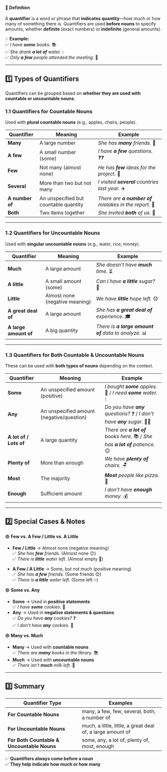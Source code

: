 #### **📜 Definition**

A **quantifier** is a word or phrase that **indicates quantity**—how much or how many of something there is. Quantifiers are used **before nouns** to specify amounts, whether **definite** (exact numbers) or **indefinite** (general amounts).

💡 **Example:**  
✅ _I have **some** books._ 📚  
✅ _She drank **a lot of** water._ 💧  
✅ _Only **a few** people attended the meeting._ 👥

---

## **1️⃣ Types of Quantifiers**

Quantifiers can be grouped based on **whether they are used with countable or uncountable nouns**.

### **1.1 Quantifiers for Countable Nouns**

Used with **plural countable nouns** (e.g., apples, chairs, people).

|Quantifier|Meaning|Example|
|---|---|---|
|**Many**|A large number|_She has **many** friends._ 👭|
|**A few**|A small number (some)|_I have **a few** questions._ ❓❓|
|**Few**|Not many (almost none)|_He has **few** ideas for the project._ 🧠|
|**Several**|More than two but not many|_I visited **several** countries last year._ ✈️|
|**A number of**|An unspecified but countable quantity|_There are **a number of** mistakes in the report._ 📄|
|**Both**|Two items together|_She invited **both** of us._ 👬|

---

### **1.2 Quantifiers for Uncountable Nouns**

Used with **singular uncountable nouns** (e.g., water, rice, money).

|Quantifier|Meaning|Example|
|---|---|---|
|**Much**|A large amount|_She doesn’t have **much** time._ ⏳|
|**A little**|A small amount (some)|_Can I have **a little** sugar?_ 🍬|
|**Little**|Almost none (negative meaning)|_We have **little** hope left._ 😞|
|**A great deal of**|A large amount|_She has **a great deal of** experience._ 🎓|
|**A large amount of**|A big quantity|_There is **a large amount of** data to analyze._ 📊|

---

### **1.3 Quantifiers for Both Countable & Uncountable Nouns**

These can be used with **both types of nouns** depending on the context.

|Quantifier|Meaning|Example|
|---|---|---|
|**Some**|An unspecified amount (positive)|_I bought **some** apples._ 🍏 / _I need **some** water._ 💧|
|**Any**|An unspecified amount (negative/question)|_Do you have **any** questions?_ ❓ / _I don’t have **any** sugar._ 🚫🍬|
|**A lot of / Lots of**|A large quantity|_There are **a lot of** books here._ 📚 / _She has **a lot of** patience._ 😌|
|**Plenty of**|More than enough|_We have **plenty of** chairs._ 🪑|
|**Most**|The majority|_**Most** people like pizza._ 🍕|
|**Enough**|Sufficient amount|_I don’t have **enough** money._ 💰|

---

## **2️⃣ Special Cases & Notes**

🟢 **Few vs. A Few / Little vs. A Little**

- **Few / Little** → Almost none (negative meaning)  
    ✅ _She has **few** friends._ (Almost none 😕)  
    ✅ _There is **little** water left._ (Almost empty 🚱)
    
- **A Few / A Little** → Some, but not much (positive meaning)  
    ✅ _She has **a few** friends._ (Some friends 😊)  
    ✅ _There is **a little** water left._ (Some left 💦)
    

🟢 **Some vs. Any**

- **Some** → Used in **positive statements**  
    ✅ _I have **some** cookies._ 🍪
- **Any** → Used in **negative statements & questions**  
    ✅ _Do you have **any** cookies?_ ❓  
    ✅ _I don’t have **any** cookies._ 🚫

🟢 **Many vs. Much**

- **Many** → Used with **countable nouns**  
    ✅ _There are **many** books in the library._ 📚
- **Much** → Used with **uncountable nouns**  
    ✅ _There isn’t **much** milk left._ 🥛

---

## **3️⃣ Summary**

|**Quantifier Type**|**Examples**|
|---|---|
|**For Countable Nouns**|many, a few, few, several, both, a number of|
|**For Uncountable Nouns**|much, a little, little, a great deal of, a large amount of|
|**For Both Countable & Uncountable Nouns**|some, any, a lot of, plenty of, most, enough|

✅ **Quantifiers always come before a noun**  
✅ **They help indicate how much or how many**